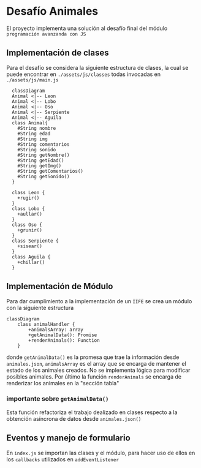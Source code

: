 # Desafío Animales

El proyecto implementa una solución al desafío final del módulo `programación avanzanda con JS`

## Implementación de clases

Para el desafío se considera la siguiente estructura de clases, la cual se puede encontrar en `./assets/js/classes` todas invocadas en `./assets/js/main.js`

```mermaid
  classDiagram
  Animal <|-- Leon
  Animal <|-- Lobo
  Animal <|-- Oso
  Animal <|-- Serpiente
  Animal <|-- Aguila
  class Animal{
    #String nombre
    #String edad
    #String img
    #String comentarios
    #String sonido
    #String getNombre()
    #String getEdad()
    #String getImg()
    #String getComentarios()
    #String getSonido()
  }

  class Leon {
    +rugir()
  }
  class Lobo {
    +aullar()
  }
  class Oso {
    +grunir()
  }
  class Serpiente {
    +sisear()
  }
  class Aguila {
    +chillar()
  }
```

## Implementación de Módulo

Para dar cumplimiento a la implementación de un `IIFE` se crea un módulo con la siguiente estructura

```mermaid
classDiagram
    class animalHandler {
        +animalsArray: array
        +getAnimalData(): Promise
        +renderAnimals(): Function
    }
```

donde `getAnimalData()` es la promesa que trae la información desde `animales.json`, `animalsArray` es el array que se encarga de mantener el estado de los animales creados. No se implementa lógica para modificar posibles animales.
Por último la función `renderAnimals` se encarga de renderizar los animales en la "sección tabla"

### importante sobre `getAnimalData()`

Esta función refactoriza el trabajo dealizado en clases respecto a la obtención asíncrona de datos desde `animales.json()`

## Eventos y manejo de formulario

En `index.js` se importan las clases y el módulo, para hacer uso de ellos en los `callbacks` utilizados en `addEventListener`
